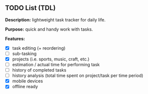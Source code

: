 TODO List (TDL)
---------------

**Description:** lightweight task tracker for daily life.

**Purpose:** quick and handy work with tasks.

**Features:**
- [x] task editing (+ reordering)
- [ ] sub-tasking
- [x] projects (i.e. sports, music, craft, etc.)
- [ ] estimation / actual time for performing task
- [ ] history of completed tasks
- [ ] history analysis (total time spent on project/task per time period)
- [x] mobile devices
- [x] offline ready

